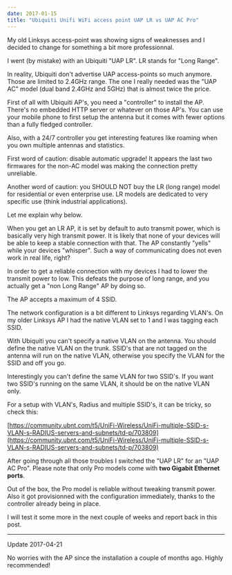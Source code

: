 ```yaml
---
date: 2017-01-15
title: "Ubiquiti Unifi WiFi access point UAP LR vs UAP AC Pro"
---
```


My old Linksys access-point was showing signs of weaknesses and I decided to change for something a bit more professionnal.

I went (by mistake) with an Ubiquiti "UAP LR". LR stands for "Long Range".

In reality, Ubiquiti don't advertise UAP access-points so much anymore. Those are limited to 2.4GHz range. The one I really needed was the "UAP AC" model (dual band 2.4GHz and 5GHz) that is almost twice the price.

First of all with Ubiquiti AP's, you need a "controller" to install the AP. There's no embedded HTTP server or whatever on those AP's. You can use your mobile phone to first setup the antenna but it comes with fewer options than a fully fledged controller.

Also, with a 24/7 controller you get interesting features like roaming when you own multiple antennas and statistics.

First word of caution: disable automatic upgrade! It appears the last two firmwares for the non-AC model was making the connection pretty unreliable.

Another word of caution: you SHOULD NOT buy the LR (long range) model for residential or even enterprise use. LR models are dedicated to very specific use (think industrial applications).

Let me explain why below.

When you get an LR AP, it is set by default to auto transmit power, which is basically very high transmit power. It is likely that none of your devices will be able to keep a stable connection with that. The AP constantly "yells" while your devices "whisper". Such a way of communicating does not even work in real life, right?

In order to get a reliable connection with my devices I had to lower the transmit power to low. This defeats the purpose of long range, and you actually get a "non Long Range" AP by doing so.

The AP accepts a maximum of 4 SSID.

The network configuration is a bit different to Linksys regarding VLAN's. On my older Linksys AP I had the native VLAN set to 1 and I was tagging each SSID.

With Ubiquiti you can't specify a native VLAN on the antenna. You should define the native VLAN on the trunk. SSID's that are not tagged on the antenna will run on the native VLAN, otherwise you specify the VLAN for the SSID and off you go.

Interestingly you can't define the same VLAN for two SSID's. If you want two SSID's running on the same VLAN, it should be on the native VLAN only.

For a setup with VLAN's, Radius and multiple SSID's, it can be tricky, so check this:

[https://community.ubnt.com/t5/UniFi-Wireless/UniFi-multiple-SSID-s-VLAN-s-RADIUS-servers-and-subnets/td-p/703809](https://community.ubnt.com/t5/UniFi-Wireless/UniFi-multiple-SSID-s-VLAN-s-RADIUS-servers-and-subnets/td-p/703809)

After going through all those troubles I switched the "UAP LR" for an "UAP AC Pro". Please note that only Pro models come with **two Gigabit Ethernet ports**.

Out of the box, the Pro model is reliable without tweaking transmit power. Also it got provisionned with the configuration immediately, thanks to the controller already being in place.

I will test it some more in the next couple of weeks and report back in this post.

----

Update 2017-04-21

No worries with the AP since the installation a couple of months ago. Highly recommended!
